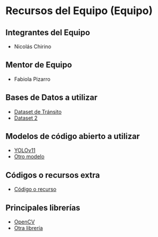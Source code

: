 # Recursos del Equipo (Equipo)

## Integrantes del Equipo

- Nicolás Chirino

## Mentor de Equipo

- Fabiola Pizarro

## Bases de Datos a utilizar

- [Dataset de Tránsito](https://localhost:3000/)
- [Dataset 2](#)

## Modelos de código abierto a utilizar

- [YOLOv11](#)
- [Otro modelo](#)

## Códigos o recursos extra

- [Código o recurso](#)

## Principales librerías

- [OpenCV](#)
- [Otra librería](#)
